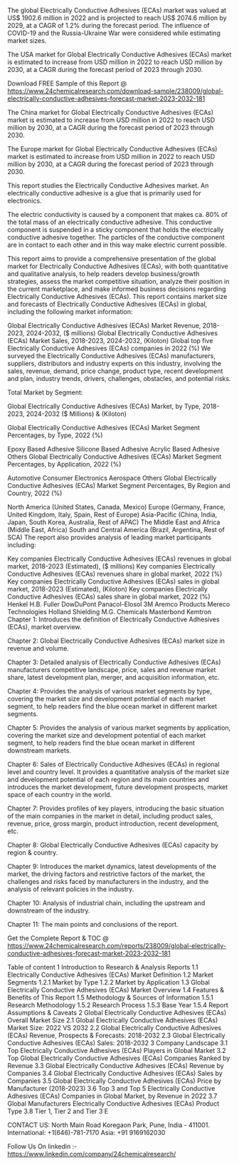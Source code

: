 The global Electrically Conductive Adhesives (ECAs) market was valued at US$ 1902.6 million in 2022 and is projected to reach US$ 2074.6 million by 2029, at a CAGR of 1.2% during the forecast period. The influence of COVID-19 and the Russia-Ukraine War were considered while estimating market sizes.

The USA market for Global Electrically Conductive Adhesives (ECAs)  market is estimated to increase from USD million in 2022 to reach USD million by 2030, at a CAGR during the forecast period of 2023 through 2030.

Download FREE Sample of this Report @ https://www.24chemicalresearch.com/download-sample/238009/global-electrically-conductive-adhesives-forecast-market-2023-2032-181

The China market for Global Electrically Conductive Adhesives (ECAs)  market is estimated to increase from USD million in 2022 to reach USD million by 2030, at a CAGR during the forecast period of 2023 through 2030.

The Europe market for Global Electrically Conductive Adhesives (ECAs)  market is estimated to increase from USD million in 2022 to reach USD million by 2030, at a CAGR during the forecast period of 2023 through 2030.

This report studies the Electrically Conductive Adhesives market. An electrically conductive adhesive is a glue that is primarily used for electronics.

The electric conductivity is caused by a component that makes ca. 80% of the total mass of an electrically conductive adhesive. This conductive component is suspended in a sticky component that holds the electrically conductive adhesive together. The particles of the conductive component are in contact to each other and in this way make electric current possible.

This report aims to provide a comprehensive presentation of the global market for Electrically Conductive Adhesives (ECAs), with both quantitative and qualitative analysis, to help readers develop business/growth strategies, assess the market competitive situation, analyze their position in the current marketplace, and make informed business decisions regarding Electrically Conductive Adhesives (ECAs). This report contains market size and forecasts of Electrically Conductive Adhesives (ECAs) in global, including the following market information:

Global Electrically Conductive Adhesives (ECAs) Market Revenue, 2018-2023, 2024-2032, ($ millions)
Global Electrically Conductive Adhesives (ECAs) Market Sales, 2018-2023, 2024-2032, (Kiloton)
Global top five Electrically Conductive Adhesives (ECAs) companies in 2022 (%)
We surveyed the Electrically Conductive Adhesives (ECAs) manufacturers, suppliers, distributors and industry experts on this industry, involving the sales, revenue, demand, price change, product type, recent development and plan, industry trends, drivers, challenges, obstacles, and potential risks.

Total Market by Segment:

Global Electrically Conductive Adhesives (ECAs) Market, by Type, 2018-2023, 2024-2032 ($ Millions) & (Kiloton)

Global Electrically Conductive Adhesives (ECAs) Market Segment Percentages, by Type, 2022 (%)

Epoxy Based Adhesive
Silicone Based Adhesive
Acrylic Based Adhesive
Others
Global Electrically Conductive Adhesives (ECAs) Market Segment Percentages, by Application, 2022 (%)

Automotive
Consumer Electronics
Aerospace
Others
Global Electrically Conductive Adhesives (ECAs) Market Segment Percentages, By Region and Country, 2022 (%)

North America (United States, Canada, Mexico)
Europe (Germany, France, United Kingdom, Italy, Spain, Rest of Europe)
Asia-Pacific (China, India, Japan, South Korea, Australia, Rest of APAC)
The Middle East and Africa (Middle East, Africa)
South and Central America (Brazil, Argentina, Rest of SCA)
The report also provides analysis of leading market participants including:

Key companies Electrically Conductive Adhesives (ECAs) revenues in global market, 2018-2023 (Estimated), ($ millions)
Key companies Electrically Conductive Adhesives (ECAs) revenues share in global market, 2022 (%)
Key companies Electrically Conductive Adhesives (ECAs) sales in global market, 2018-2023 (Estimated), (Kiloton)
Key companies Electrically Conductive Adhesives (ECAs) sales share in global market, 2022 (%)
Henkel
H.B. Fuller
DowDuPont
Panacol-Elosol
3M
Aremco Products
Mereco Technologies
Holland Shielding
M.G. Chemicals
Masterbond
Kemtron
Chapter 1: Introduces the definition of Electrically Conductive Adhesives (ECAs), market overview.

Chapter 2: Global Electrically Conductive Adhesives (ECAs) market size in revenue and volume.

Chapter 3: Detailed analysis of Electrically Conductive Adhesives (ECAs) manufacturers competitive landscape, price, sales and revenue market share, latest development plan, merger, and acquisition information, etc.

Chapter 4: Provides the analysis of various market segments by type, covering the market size and development potential of each market segment, to help readers find the blue ocean market in different market segments.

Chapter 5: Provides the analysis of various market segments by application, covering the market size and development potential of each market segment, to help readers find the blue ocean market in different downstream markets.

Chapter 6: Sales of Electrically Conductive Adhesives (ECAs) in regional level and country level. It provides a quantitative analysis of the market size and development potential of each region and its main countries and introduces the market development, future development prospects, market space of each country in the world.

Chapter 7: Provides profiles of key players, introducing the basic situation of the main companies in the market in detail, including product sales, revenue, price, gross margin, product introduction, recent development, etc.

Chapter 8: Global Electrically Conductive Adhesives (ECAs) capacity by region & country.

Chapter 9: Introduces the market dynamics, latest developments of the market, the driving factors and restrictive factors of the market, the challenges and risks faced by manufacturers in the industry, and the analysis of relevant policies in the industry.

Chapter 10: Analysis of industrial chain, including the upstream and downstream of the industry.

Chapter 11: The main points and conclusions of the report.

Get the Complete Report & TOC @ https://www.24chemicalresearch.com/reports/238009/global-electrically-conductive-adhesives-forecast-market-2023-2032-181

Table of content
1 Introduction to Research & Analysis Reports
1.1 Electrically Conductive Adhesives (ECAs) Market Definition
1.2 Market Segments
1.2.1 Market by Type
1.2.2 Market by Application
1.3 Global Electrically Conductive Adhesives (ECAs) Market Overview
1.4 Features & Benefits of This Report
1.5 Methodology & Sources of Information
1.5.1 Research Methodology
1.5.2 Research Process
1.5.3 Base Year
1.5.4 Report Assumptions & Caveats
2 Global Electrically Conductive Adhesives (ECAs) Overall Market Size
2.1 Global Electrically Conductive Adhesives (ECAs) Market Size: 2022 VS 2032
2.2 Global Electrically Conductive Adhesives (ECAs) Revenue, Prospects & Forecasts: 2018-2032
2.3 Global Electrically Conductive Adhesives (ECAs) Sales: 2018-2032
3 Company Landscape
3.1 Top Electrically Conductive Adhesives (ECAs) Players in Global Market
3.2 Top Global Electrically Conductive Adhesives (ECAs) Companies Ranked by Revenue
3.3 Global Electrically Conductive Adhesives (ECAs) Revenue by Companies
3.4 Global Electrically Conductive Adhesives (ECAs) Sales by Companies
3.5 Global Electrically Conductive Adhesives (ECAs) Price by Manufacturer (2018-2023)
3.6 Top 3 and Top 5 Electrically Conductive Adhesives (ECAs) Companies in Global Market, by Revenue in 2022
3.7 Global Manufacturers Electrically Conductive Adhesives (ECAs) Product Type
3.8 Tier 1, Tier 2 and Tier 3 E

CONTACT US:
North Main Road Koregaon Park, Pune, India - 411001.
International: +1(646)-781-7170
Asia: +91 9169162030

Follow Us On linkedin :- https://www.linkedin.com/company/24chemicalresearch/
